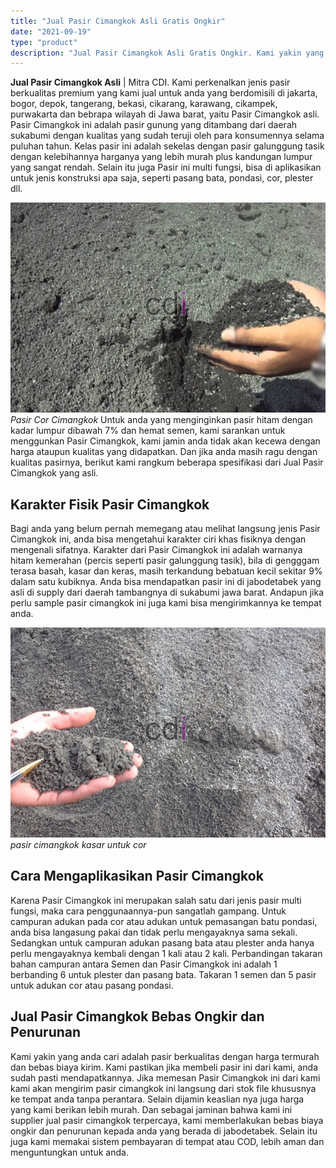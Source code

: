 ```yaml
---
title: "Jual Pasir Cimangkok Asli Gratis Ongkir"
date: "2021-09-19"
type: "product"
description: "Jual Pasir Cimangkok Asli Gratis Ongkir. Kami yakin yang anda cari adalah pasir berkualitas dengan harga termurah dan bebas biaya kirim. Kami pastikan jika m..."
---
```


**Jual Pasir Cimangkok Asli** | Mitra CDI. Kami perkenalkan jenis pasir berkualitas premium yang kami jual untuk anda yang berdomisili di jakarta, bogor, depok, tangerang, bekasi, cikarang, karawang, cikampek, purwakarta dan bebrapa wilayah di Jawa barat, yaitu Pasir Cimangkok asli. Pasir Cimangkok ini adalah pasir gunung yang ditambang dari daerah sukabumi dengan kualitas yang sudah teruji oleh para konsumennya selama puluhan tahun. Kelas pasir ini adalah sekelas dengan pasir galunggung tasik dengan kelebihannya harganya yang lebih murah plus kandungan lumpur yang sangat rendah. Selain itu juga Pasir ini multi fungsi, bisa di aplikasikan untuk jenis konstruksi apa saja, seperti pasang bata, pondasi, cor, plester dll.

![Jual Pasir Cor Cimangkok](/images/product/pasir-hitam-cimangkok.jpg)
*Pasir Cor Cimangkok*
Untuk anda yang menginginkan pasir hitam dengan kadar lumpur dibawah 7% dan hemat semen, kami sarankan untuk menggunkan Pasir Cimangkok, kami jamin anda tidak akan kecewa dengan harga ataupun kualitas yang didapatkan. Dan jika anda masih ragu dengan kualitas pasirnya, berikut kami rangkum beberapa spesifikasi dari Jual Pasir Cimangkok yang asli.

 ## Karakter Fisik Pasir Cimangkok
    
Bagi anda yang belum pernah memegang atau melihat langsung jenis Pasir Cimangkok ini, anda bisa mengetahui karakter ciri khas fisiknya dengan mengenali sifatnya. Karakter dari Pasir Cimangkok ini adalah warnanya hitam kemerahan (percis seperti pasir galunggung tasik), bila di gengggam terasa basah, kasar dan keras, masih terkandung bebatuan kecil sekitar 9% dalam satu kubiknya. Anda bisa mendapatkan pasir ini di jabodetabek yang asli di supply dari daerah tambangnya di sukabumi jawa barat. Andapun jika perlu sample pasir cimangkok ini juga kami bisa mengirimkannya ke tempat anda.

![pasir cimangkok kasar untuk cor](/images/product/pasir-hitam-cimangkok-3.jpg)
*pasir cimangkok kasar untuk cor*

 ## Cara Mengaplikasikan Pasir Cimangkok
    
Karena Pasir Cimangkok ini merupakan salah satu dari jenis pasir multi fungsi, maka cara penggunaannya-pun sangatlah gampang. Untuk campuran adukan pada cor atau adukan untuk pemasangan batu pondasi, anda bisa langasung pakai dan tidak perlu mengayaknya sama sekali. Sedangkan untuk campuran adukan pasang bata atau plester anda hanya perlu mengayaknya kembali dengan 1 kali atau 2 kali. Perbandingan takaran bahan campuran antara Semen dan Pasir Cimangkok ini adalah 1 berbanding 6 untuk plester dan pasang bata. Takaran 1 semen dan 5 pasir untuk adukan cor atau pasang pondasi.

 ## Jual Pasir Cimangkok Bebas Ongkir dan Penurunan
    
Kami yakin yang anda cari adalah pasir berkualitas dengan harga termurah dan bebas biaya kirim. Kami pastikan jika membeli pasir ini dari kami, anda sudah pasti mendapatkannya. Jika memesan Pasir Cimangkok ini dari kami kami akan mengirim pasir cimangkok ini langsung dari stok file khususnya ke tempat anda tanpa perantara. Selain dijamin keaslian nya juga harga yang kami berikan lebih murah. Dan sebagai jaminan bahwa kami ini supplier jual pasir cimangkok terpercaya, kami memberlakukan bebas biaya ongkir dan penurunan kepada anda yang berada di jabodetabek. Selain itu juga kami memakai sistem pembayaran di tempat atau COD, lebih aman dan menguntungkan untuk anda.
